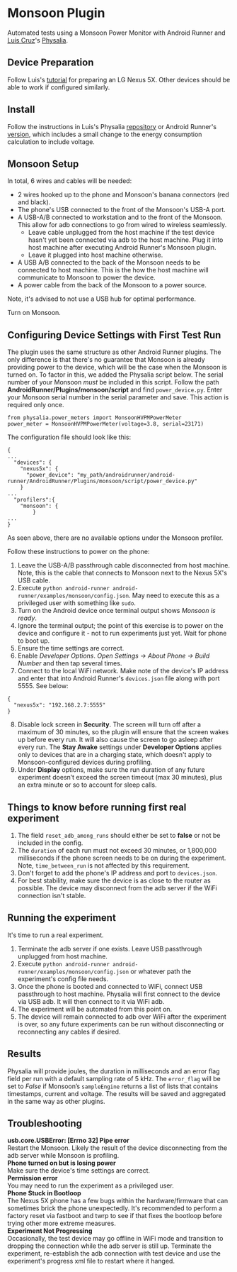 # Monsoon Plugin

Automated tests using a Monsoon Power Monitor with Android Runner and [Luis Cruz](https://scholar.google.com/citations?user=O13oaH0AAAAJ&hl=en)'s [Physalia](https://tqrg.github.io/physalia/).

## Device Preparation
Follow Luis's [tutorial](https://tqrg.github.io/physalia/monsoon_tutorial.html) for preparing an LG Nexus 5X.  Other devices should be able to work if configured similarly.

## Install
Follow the instructions in Luis's Physalia [repository](https://github.com/tqrg/physalia) or Android Runner's [version](https://github.com/EricZielinski/physalia), which includes a small change to the energy consumption calculation to include voltage.

## Monsoon Setup
In total, 6 wires and cables will be needed:
* 2 wires hooked up to the phone and Monsoon's banana connectors (red and black).
* The phone's USB connected to the front of the Monsoon's USB-A port.
* A USB-A/B connected to workstation and to the front of the Monsoon.  This allow for adb connections to go from wired to wireless seamlessly.
  * Leave cable unplugged from the host machine if the test device hasn't yet been connected via adb to the host machine.  Plug it into host machine after executing Android Runner's Monsoon plugin.
  * Leave it plugged into host machine otherwise.
* A USB A/B connected to the back of the Monsoon needs to be connected to host machine. This is the how the host machine will communicate to Monsoon to power the device.
* A power cable from the back of the Monsoon to a power source.

Note, it's advised to not use a USB hub for optimal performance.

Turn on Monsoon.

## Configuring Device Settings with First Test Run
The plugin uses the same structure as other Android Runner plugins.  The only difference is that there's no guarantee that Monsoon is already providing power to the device, which will be the case when the Monsoon is turned on.  To factor in this, we added the Physalia script below.  The serial number of your Monsoon *must* be included in this script. Follow the path **AndroidRunner/Plugins/monsoon/script** and find `power_device.py`. Enter your Monsoon serial number in the serial parameter and save.  This action is required only once.
```
from physalia.power_meters import MonsoonHVPMPowerMeter
power_meter = MonsoonHVPMPowerMeter(voltage=3.8, serial=23171)
```

The configuration file should look like this:
```
{
...
  "devices": {
    "nexus5x": {
      "power_device": "my_path/androidrunner/android-runner/AndroidRunner/Plugins/monsoon/script/power_device.py"
    }
...
  "profilers":{
    "monsoon": {
        }
...
}
```
As seen above, there are no available options under the Monsoon profiler.  

Follow these instructions to power on the phone:
1. Leave the USB-A/B passthrough cable disconnected from host machine.  Note, this is the cable that connects to Monsoon next to the Nexus 5X's USB cable.  
2. Execute `python android-runner android-runner/examples/monsoon/config.json`.  May need to execute this as a privileged user with something like `sudo`.
3. Turn on the Android device once terminal output shows *Monsoon is ready*.
4. Ignore the terminal output; the point of this exercise is to power on the device and configure it - not to run experiments just yet.  Wait for phone to boot up.
5. Ensure the time settings are correct.
6. Enable *Developer Options*.  *Open Settings -> About Phone -> Build Number* and then tap several times.
7. Connect to the local WiFi network.  Make note of the device's IP address and enter that into Android Runner's `devices.json` file along with port 5555.  See below:
```
{
  "nexus5x": "192.168.2.7:5555"
}
```
8. Disable lock screen in **Security**.  The screen will turn off after a maximum of 30 minutes, so the plugin will ensure that the screen wakes up before every run.  It will also cause the screen to go asleep after every run.  The **Stay Awake** settings under **Developer Options** applies only to devices that are in a charging state, which doesn't apply to Monsoon-configured devices during profiling.
9. Under **Display** options, make sure the run duration of any future experiment doesn’t exceed the screen timeout (max 30 minutes), plus an extra minute or so to account for sleep calls.

## Things to know before running first real experiment
1. The field `reset_adb_among_runs` should either be set to **false** or not be included in the config.
2. The `duration` of each run must not exceed 30 minutes, or 1,800,000 milliseconds if the phone screen needs to be on during the experiment.  Note, `time_between_run` is not affected by this requirement.
3. Don't forget to add the phone's IP address and port to `devices.json`.
4. For best stability, make sure the device is as close to the router as possible.  The device may disconnect from the adb server if the WiFi connection isn't stable.

## Running the experiment
It's time to run a real experiment.
1. Terminate the adb server if one exists.  Leave USB passthrough unplugged from host machine.
2. Execute `python android-runner android-runner/examples/monsoon/config.json` or whatever path the experiment's config file needs.
3. Once the phone is booted and connected to WiFi, connect USB passthrough to host machine.  Physalia will first connect to the device via USB adb. It will then connect to it via WiFi adb.
4. The experiment will be automated from this point on.  
5. The device will remain connected to adb over WiFi after the experiment is over, so any future experiments can be run without disconnecting or reconnecting any cables if desired.

## Results
Physalia will provide joules, the duration in milliseconds and an error flag field per run with a default sampling rate of 5 kHz.  The `error_flag` will be set to *False* if Monsoon’s `sampleEngine` returns a list of lists that contains timestamps, current and voltage. The results will be saved and aggregated in the same way as other plugins.

## Troubleshooting
**usb.core.USBError: [Errno 32] Pipe error**\
Restart the Monsoon.  Likely the result of the device disconnecting from the adb server while Monsoon is profiling.\
**Phone turned on but is losing power**\
Make sure the device's time settings are correct.\
**Permission error**\
You may need to run the experiment as a privileged user.\
**Phone Stuck in Bootloop**\
The Nexus 5X phone has a few bugs within the hardware/firmware that can sometimes brick the phone unexpectedly.  It's recommended to perform a factory reset via fastboot and twrp to see if that fixes the bootloop before trying other more extreme measures.\
**Experiment Not Progressing**\
Occasionally, the test device may go offline in WiFi mode and transition to dropping the connection while the adb server is still up.  Terminate the experiment, re-establish the adb connection with test device and use the experiment's progress xml file to restart where it hanged.      
